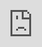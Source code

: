 ```yaml
---
layout: post
date:   2025-05-05
image: "/conflict_urbanism_sp2025/images/garner/Tyre_cite_attacks.png"
title:  "The Long-Term Cost of War: Does So-Called “Proportionality” Require a Redefinition?"
author: "Taylor Garner"
---
```


<style>
    body {
        background-color: #14110F; /* Dark color for background */
        color: #F2F2F2; /* Off white color for text */
        font-family: 'Helvetica Neue', Helvetica;
    }
    .post-title {
        font-size: 0px;
    }
    .post-meta {
        font-size: 0px;
    }
    figcaption {
        font-size: 12px;
        font-style: italic;
    }
</style>

<img src="/conflict_urbanism_sp2025/images/garner/Attacks_tyre.jpeg" style="width:100%; height:auto; vertical-align:middle;" frameborder="0">
<br>


#### Introduction

The now simmering conflict between Israel and Hezbollah, which escalated last September 2024, after almost a year of war between Israel and Hamas, has unearthed an uncomfortable reality around the disproportionate and long-lasting impacts of warfare. Civilians,  aid workers, and essential infrastructure have either been targeted or caught in the crossfire between the two actors, with the World Bank estimating a loss of US$8.5 billion in Lebanon due to physical damages and economic loss (World Bank, 2024). This project looks at what is missing in the equation of “proportionality”, specifically highlighting the long-term impacts such as 1. Loss of life, 2. Infrastructure damage, and 3. Loss of humanitarian aid and healthcare workers. This project aims to go deeper than recounting the number of attacks or fatalities, but to understand how the attacks may inflict long-term harm on communities. 

#### Attacks in Lebanon 

<figure>
  <img src="/conflict_urbanism_sp2025/images/garner/Attacks_in_Lebanon.gif" alt="Animated map of attacks over time in Lebanon">
  <figcaption>Weekly progression of Israeli attacks in Lebanon (Oct 2023 – Dec 2024)</figcaption>
</figure>

The conflict between Israel and Hezbollah has caused immeasurable damage on both sides of the border. An estimated 1.2 million people in Lebanon and 60,000 in northern Israel have been displaced since October 7th, 2023 (Al Jazeera, 2024), altering the DNA of the cities and towns across the region (Scott, 2012). Over 100,000 infrastructural assets in Lebanon (World Bank, 2024) and thousands of homes in northern Israel were damaged or destroyed (Reuters, 2024), eliminating vital spaces for economic and social interactions (Larkin, 2023).

Utilizing data from the ACLED, Aid Worker Security Database, Humanitarian Data Exchange, WHO, and others, this project looks at the effects of Israel's bombardment on Lebanon since October 7th, 2023, peaking in September 2024 and ending on December 31st, 2024, after the withdrawal of Israeli troops from Lebanon. Initially, this project endeavored to analyze all the ways in which society is altered by war and how that should be considered when applying the rule of "proportionality". 

However, many media outlets and research have explored the various impacts such as building damange, number of displaced people, and overall mortality rates-- so, instead, this project dives deeper into the experience of one city and how the war has altered local citizens' ability to access basic services and visualize the extent to which war can paralyze a society. At the same time, it celebrate the simultaneous continuation of life and urban living amid disaster and violence as a reminder of continuity

#### Choropleth Map of Attack Intensity

<figure>
  <img src="/conflict_urbanism_sp2025/images/garner/2_lebanon_layer.png" alt="Choropleth map of attacks by district">
  <figcaption>Total number of attacks aggregated by district (ADM3)</figcaption>
</figure>

Per international humanitarian law (IHL), proportional warfare assumes that “incidental loss of civilian life, injury to civilians, damage to civilian objects, or a combination” is not excessive relative to the military advantage won (ICRC, n.d..). However, “IHL provides no objective standard for assessing what constitutes excessive civilian harm in relation to a given military advantage” (Medecins Sans Frontieres, n.d.). If Hezbollah alleges that 500 of its fighters were killed in Israel’s offensive in Lebanon (Reuters, 2024), does this outweigh the death toll among civilians in Lebanon? Does it outweigh the reverberating effects of Lebanon’s real GDP growth, which fell by 6.6% this last year (World Bank, 2024)? Proportionality also doesn’t consider the type of civilians killed or infrastructure damaged. If airstrikes kill humanitarian aid and healthcare workers or damage hospitals and clinics, is this added to the calculation of proportionality if people now can’t access vital services? And who will people turn to for their basic services if institutions are destroyed? A Reuter’s report in November 2024 stated that Hezbollah was handing out cash to people affected by the hostilities, including displaced people. Foreign policy theory would suggest the damages caused and the inability of the national government to respond leaves areas ripe for the exploitation of non-state armed groups, thus, perpetuating the very thing meant to be “rooted out” (Crisis Group, 2016).

This chloropleth map portrays the 

#### Focus: Sour Governorate

<div style="display: flex; flex-wrap: wrap; gap: 10px;">
  <figure style="flex: 1; min-width: 45%;">
    <img src="/conflict_urbanism_sp2025/images/garner/Sour_governorate.png" alt="Sour Governorate" style="width: 100%;">
    <figcaption>
      Attack intensity in the Sour Governorate, clipped from national dataset.<br>
      <em>Source: Armed Conflict Location & Event Data Project (ACLED), 2025.</em>
    </figcaption>
  </figure>
  <figure style="flex: 1; min-width: 45%;">
    <img src="/conflict_urbanism_sp2025/images/garner/services in south governorate.png" alt="Sour Governorate with Services" style="width: 100%;">
    <figcaption>
      Sour Governorate with overlaid healthcare and service infrastructure.<br>
      <em>Sources: Humanitarian Data Exchange (HDX) – Lebanon Healthsites Dataset, 2025; ACLED, 2025.</em>
    </figcaption>
  </figure>
</div>

In Lebanon, there have been a total of 14,812 episodes of violence by the Israeli forced between Oct. 7th, 2023 and Dec. 31st, 2024. One of the governorates accounting for some of the highest number of attacks was Tyre (also spelled Tyr and Sour in some datasets). Tyre is located on the coast of Lebanon and is known as one of the oldest civilizations-- previously a Phoenician city with Roman ruins that still stand to this day. It is also known to be the birth place of the color purple which came from using sea snails (Ancient Color). Tyre is used as a case study because it was the center of much destruction, and also embodies a layer of antiquity that deems it almost fragile, while also standing as a reminder of urban durability.

#### Tyre Healthcare Impacted 

<figure>
  <img src="/conflict_urbanism_sp2025/images/garner/Tyre_cite_attacks.png" alt="Choropleth map of attacks by district">
  <figcaption>Total number of attacks aggregated by district (ADM3)</figcaption>
</figure>

Amid violent conflict, emergency response is vital, and yet, there have been 137 attacks on healthcare workers (WHO, 2024) and 16 attacks on humanitarian aid workers (AWSD, 2024) in Lebanon since October, which hinders the provision of life-saving care, even after the conflict is over. At the UN General Assembly in 2024, Netanyahu vowed, “We’ll continue degrading Hezbollah until all our objectives are met” (AP, 2024), which begs the question: to what end?

#### Videos of Tyre before and after 

<div style="display: flex; flex-wrap: wrap; gap: 20px; justify-content: center;">
  <div style="flex: 1; min-width: 300px; max-width: 560px;">
    <iframe width="100%" height="315"
      src="https://www.youtube.com/embed/v9U_LuHXf9Y?start=0&end=18&autoplay=0&rel=0"
      frameborder="0"
      allow="accelerometer; autoplay; clipboard-write; encrypted-media; gyroscope; picture-in-picture"
      allowfullscreen>
    </iframe>
    <figcaption style="font-size: 13px; margin-top: 5px;">
      Clip 1: Initial airstrike in Tyre, Lebanon (0:00–0:18)<br>
      <em>Source: <a href="https://www.youtube.com/watch?v=v9U_LuHXf9Y" target="_blank">YouTube</a></em>
    </figcaption>
  </div>

  <div style="flex: 1; min-width: 300px; max-width: 560px;">
    <iframe width="100%" height="315"
      src="https://www.youtube.com/embed/U7OO9GmUcdU?start=15&end=60&autoplay=0&rel=0"
      frameborder="0"
      allow="accelerometer; autoplay; clipboard-write; encrypted-media; gyroscope; picture-in-picture"
      allowfullscreen>
    </iframe>
    <figcaption style="font-size: 13px; margin-top: 5px;">
      Clip 2: Ongoing destruction and humanitarian response (0:15–1:00)<br>
      <em>Source: <a href="https://www.youtube.com/watch?v=U7OO9GmUcdU" target="_blank">YouTube</a></em>
    </figcaption>
  </div>
</div>

## Focus: Tyre before and after


<div style="display: flex; flex-wrap: wrap; gap: 10px;">
  <figure style="flex: 1; min-width: 45%;">
    <img src="/conflict_urbanism_sp2025/images/garner/Tyre_pre_war_without_labels.png" alt="Tyre City Pre-War" style="width: 100%;">
    <figcaption>
      Tyre city before the escalation of conflict (pre-October 2023), mapped via building footprint data.<br>
      <em>Source: OpenStreetMap & UN Habitat baseline satellite mapping, 2023.</em>
    </figcaption>
  </figure>
  <figure style="flex: 1; min-width: 45%;">
    <img src="/conflict_urbanism_sp2025/images/garner/tyre_post_war_without_labels.png" alt="Tyre City Post-War" style="width: 100%;">
    <figcaption>
      Post-conflict damage visible in Tyre city by December 2024.<br>
      <em>Sources: Planet Labs satellite imagery (public access); author-verified building damage in QGIS.</em>
    </figcaption>
  </figure>
</div>

## Focus: Tyre bombings video



## Data & Methodology

- **Attack Data**: ACLED dataset filtered for Lebanon, October 2023 – December 2024
- **Health Facility & IDP Data**: Humanitarian Data Exchange, IOM Round 81
- **GIS Workflow**:
  - Spatial join of point data to Admin3 polygons
  - Temporal aggregation by week
  - Clipping and styling using QGIS
  - Export to GIF and PNG via QGIS Temporal Controller

## Reflections

Mapping the human consequences of conflict requires both spatial precision and narrative

To present and turn in your final projects for Conflict Urbanism, Spring 2025 you will be editing this template. You will include all of the text of your paper here, along with any and all images, maps, videos, or other materials that you produce.  

[This webpage](https://guides.github.com/features/mastering-markdown/) provides a comprehensive guide to markdown syntax. But to make things easier for you we are including a cheat sheet of the main things you need to know here.  

#### Please use level 4 headings for major section divisions  
(make sure to put two spaces after the end of the heading)

Write **words in bold** like this.  

Italics are *similar* and are formatted like this.  

To make a paragraph break you need to add two spaces at the end of your line before going to the next line.  

See this is now a new paragraph.  

Lists are easy:
1. they can be ordered
1. like this
1. notice that the numbers are automatically ordered
  1. use two spaces in front to indent

Or they can just be bullet points:
- like this
* or like this
  - use two spaces
  - to have nested lists

Use Author-Date parenthetical citations following Chicago Manual of Style conventions throughout your document, and add a works cited at the bottom of your post. See Author-Date quick guide [here](https://www-chicagomanualofstyle-org.ezproxy.cul.columbia.edu/tools_citationguide/citation-guide-2.html) for citation conventions.  

To include hyperlinks format them like this [text of link](http://c4sr.columbia.edu/).  

To embed images first ensure that the file is at least 740px wide. Then place the image file in a folder named for your group in the images folder. Then link to that image using the format here, but replace the file path with the name of your group's folder and appropriate image file name:  

![description of image](/template_site/images/sample_image.png)

If you want to include html files (i.e. an interactive map) host these via your personal github page, and then you can embed them in your document with a iframe. The format looks like this:  

<div class="iframe-column"><iframe src="https://player.vimeo.com/video/290575503?title=0&byline=0&portrait=0" style="position:absolute;top:0;left:0;width:100%;height:100%;" frameborder="0"></iframe></div>  

All you need to do to use one is replace the url that is between the two " ". Here is an iframe of mapbox tiles:  

<div class="iframe-column"><iframe src="https://api.mapbox.com/styles/v1/mapbox/satellite-v9.html?title=true&access_token=pk.eyJ1IjoibWFwYm94IiwiYSI6ImNpejY4NDg1bDA1cjYzM280NHJ5NzlvNDMifQ.d6e-nNyBDtmQCVwVNivz7A#2/0/0" style="position:absolute;top:0;left:0;width:100%;height:100%;" frameborder="0"></iframe></div>

***REMINDER: To view the structure of your website in Visual Studio Code without having to upload to Github, press the following keys to get a spit-screen view: Ctrl K then V.***


